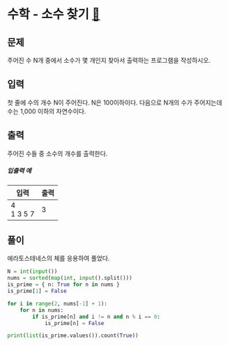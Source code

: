 # 수학 - 소수 찾기 [🔗](https://www.acmicpc.net/problem/1978)

## 문제

주어진 수 N개 중에서 소수가 몇 개인지 찾아서 출력하는 프로그램을 작성하시오.

## 입력

첫 줄에 수의 개수 N이 주어진다. N은 100이하이다. 다음으로 N개의 수가 주어지는데 수는 1,000 이하의 자연수이다.

## 출력

주어진 수들 중 소수의 개수를 출력한다.

##### 입출력 예

| 입력           | 출력 |
| -------------- | ---- |
| 4<br />1 3 5 7 | 3    |

## 풀이

에라토스테네스의 체를 응용하여 풀었다.

```python
N = int(input())
nums = sorted(map(int, input().split()))
is_prime = { n: True for n in nums }
is_prime[1] = False

for i in range(2, nums[-1] + 1):
    for n in nums:
        if is_prime[n] and i != n and n % i == 0:
            is_prime[n] = False

print(list(is_prime.values()).count(True))
```
